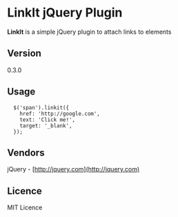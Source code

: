 # LinkIt jQuery Plugin #

**LinkIt** is a simple jQuery plugin to attach links to elements

## Version ##
0.3.0

## Usage ##
      $('span').linkit({
        href: 'http://google.com',
        text: 'Click me!',
        target: '_blank',
      });
## Vendors ##
jQuery - [http://jquery.com](http://jquery.com)

## Licence ##
MIT Licence

